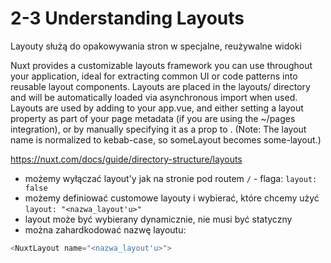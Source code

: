 # 2-3 Understanding Layouts

Layouty służą do opakowywania stron w specjalne, reużywalne widoki

Nuxt provides a customizable layouts framework you can use throughout your application, ideal for extracting common UI or code patterns into reusable layout components.
Layouts are placed in the layouts/ directory and will be automatically loaded via asynchronous import when used. Layouts are used by adding <NuxtLayout> to your app.vue, and either setting a layout property as part of your page metadata (if you are using the ~/pages integration), or by manually specifying it as a prop to <NuxtLayout>. (Note: The layout name is normalized to kebab-case, so someLayout becomes some-layout.)

https://nuxt.com/docs/guide/directory-structure/layouts

- możemy wyłączać layout'y jak na stronie pod routem `/` - flaga: `layout: false`
- możemy definiować customowe layouty i wybierać, które chcemy użyć `layout: "<nazwa_layout'u>"`
- layout może być wybierany dynamicznie, nie musi być statyczny
- można zahardkodować nazwę layoutu:
```js
<NuxtLayout name="<nazwa_layout'u>">
```
